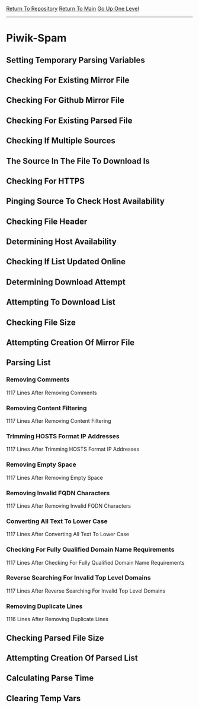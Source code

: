 [Return To Repository](https://github.com/deathbybandaid/piholeparser/)
[Return To Main](https://github.com/deathbybandaid/piholeparser/blob/master/RecentRunLogs/Mainlog.md)
[Go Up One Level](https://github.com/deathbybandaid/piholeparser/blob/master/RecentRunLogs/TopLevelScripts/30-Processing-External-Blacklists.md)
____________________________________
# Piwik-Spam
## Setting Temporary Parsing Variables
## Checking For Existing Mirror File
## Checking For Github Mirror File
## Checking For Existing Parsed File
## Checking If Multiple Sources
## The Source In The File To Download Is
## Checking For HTTPS
## Pinging Source To Check Host Availability
## Checking File Header
## Determining Host Availability
## Checking If List Updated Online
## Determining Download Attempt
## Attempting To Download List
## Checking File Size
## Attempting Creation Of Mirror File
## Parsing List
### Removing Comments
1117 Lines After Removing Comments
### Removing Content Filtering
1117 Lines After Removing Content Filtering
### Trimming HOSTS Format IP Addresses
1117 Lines After Trimming HOSTS Format IP Addresses
### Removing Empty Space
1117 Lines After Removing Empty Space
### Removing Invalid FQDN Characters
1117 Lines After Removing Invalid FQDN Characters
### Converting All Text To Lower Case
1117 Lines After Converting All Text To Lower Case
### Checking For Fully Qualified Domain Name Requirements
1117 Lines After Checking For Fully Qualified Domain Name Requirements
### Reverse Searching For Invalid Top Level Domains
1117 Lines After Reverse Searching For Invalid Top Level Domains
### Removing Duplicate Lines
1116 Lines After Removing Duplicate Lines
## Checking Parsed File Size
## Attempting Creation Of Parsed List
## Calculating Parse Time
## Clearing Temp Vars
